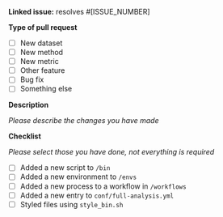 **Linked issue:** resolves #[ISSUE_NUMBER]

**Type of pull request**

- [ ] New dataset
- [ ] New method
- [ ] New metric
- [ ] Other feature
- [ ] Bug fix
- [ ] Something else

**Description**

_Please describe the changes you have made_

**Checklist**

_Please select those you have done, not everything is required_

- [ ] Added a new script to `/bin`
- [ ] Added a new environment to `/envs`
- [ ] Added a new process to a workflow in `/workflows`
- [ ] Added a new entry to `conf/full-analysis.yml`
- [ ] Styled files using `style_bin.sh`
